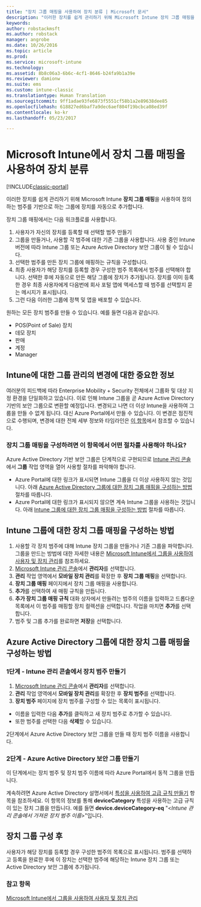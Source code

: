 ```yaml
---
title: "장치 그룹 매핑을 사용하여 장치 분류 | Microsoft 문서"
description: "이러한 장치를 쉽게 관리하기 위해 Microsoft Intune 장치 그룹 매핑을 사용하여 장치를 정의하는 범주에 그룹화할 수 있습니다."
keywords: 
author: robstackmsft
ms.author: robstack
manager: angrobe
ms.date: 10/26/2016
ms.topic: article
ms.prod: 
ms.service: microsoft-intune
ms.technology: 
ms.assetid: 8b8c06a3-6b6c-4cf1-8646-b24fa9b1a39e
ms.reviewer: damionw
ms.suite: ems
ms.custom: intune-classic
ms.translationtype: Human Translation
ms.sourcegitcommit: 9ff1adae93fe6873f5551cf58b1a2e89638dee85
ms.openlocfilehash: 618827ed6baf7a9dec6aef804f19bcbca08ed39f
ms.contentlocale: ko-kr
ms.lasthandoff: 05/23/2017

---
```


# <a name="categorize-devices-with-device-group-mapping-in-microsoft-intune"></a>Microsoft Intune에서 장치 그룹 매핑을 사용하여 장치 분류

[!INCLUDE[classic-portal](../includes/classic-portal.md)]

이러한 장치를 쉽게 관리하기 위해 Microsoft Intune **장치 그룹 매핑**을 사용하여 정의하는 범주를 기반으로 하는 그룹에 장치를 자동으로 추가합니다. 

장치 그룹 매핑에서는 다음 워크플로를 사용합니다.
1. 사용자가 자신의 장치를 등록할 때 선택할 범주 만들기
2. 그룹을 만들거나, 사용할 각 범주에 대한 기존 그룹을 사용합니다. 사용 중인 Intune 버전에 따라 Intune 그룹 또는 Azure Active Directory 보안 그룹이 될 수 있습니다.
2. 선택한 범주를 만든 장치 그룹에 매핑하는 규칙을 구성합니다.
3. 최종 사용자가 해당 장치를 등록할 경우 구성한 범주 목록에서 범주를 선택해야 합니다. 선택한 후에 자동으로 만든 해당 그룹에 장치가 추가됩니다. 장치를 이미 등록한 경우 최종 사용자에게 다음번에 회사 포털 앱에 액세스할 때 범주를 선택할지 묻는 메시지가 표시됩니다.
4. 그런 다음 이러한 그룹에 정책 및 앱을 배포할 수 있습니다.

원하는 모든 장치 범주를 만들 수 있습니다. 예를 들면 다음과 같습니다.
* POS(Point of Sale) 장치
* 데모 장치
* 판매
* 계정
* Manager

## <a name="important-information-about-a-change-in-group-management-for-intune"></a>Intune에 대한 그룹 관리의 변경에 대한 중요한 정보

여러분의 피드백에 따라 Enterprise Mobility + Security 전체에서 그룹화 및 대상 지정 환경을 단일화하고 있습니다. 이로 인해 Intune 그룹을 곧 Azure Active Directory 기반의 보안 그룹으로 변환할 예정입니다. 변경되고 나면 더 이상 Intune을 사용하여 그룹을 만들 수 없게 됩니다. 대신 Azure Portal에서 만들 수 있습니다. 이 변경은 점진적으로 수행되며, 변경에 대한 전체 세부 정보와 타임라인은 [이 항목](use-groups-to-manage-users-and-devices-with-microsoft-intune.md)에서 참조할 수 있습니다.

### <a name="which-procedure-in-this-topic-should-you-use-to-configure-device-group-mapping"></a>장치 그룹 매핑을 구성하려면 이 항목에서 어떤 절차를 사용해야 하나요?

Azure Active Directory 기반 보안 그룹은 단계적으로 구현되므로 [Intune 관리 콘솔](https://manage.microsoft.com)에서 **그룹** 작업 영역을 열어 사용할 절차를 파악해야 합니다.

-  Azure Portal에 대한 링크가 표시되면 Intune 그룹을 더 이상 사용하지 않는 것입니다. 아래 [Azure Active Directory 그룹에 대한 장치 그룹 매핑을 구성하는 방법](/intune-classic/deploy-use/categorize-devices-with-device-group-mapping-in-microsoft-intune#how-to-configure-device-group-mapping-for-azure-active-directory-groups) 절차를 따릅니다.
-  Azure Portal에 대한 링크가 표시되지 않으면 계속 Intune 그룹을 사용하는 것입니다. 아래 [Intune 그룹에 대한 장치 그룹 매핑을 구성하는 방법](/intune-classic/deploy-use/categorize-devices-with-device-group-mapping-in-microsoft-intune#how-to-configure-device-group-mapping-for-intune-groups) 절차를 따릅니다.

## <a name="how-to-configure-device-group-mapping-for-intune-groups"></a>Intune 그룹에 대한 장치 그룹 매핑을 구성하는 방법
1. 사용할 각 장치 범주에 대해 Intune 장치 그룹을 만들거나 기존 그룹을 파악합니다. 그룹을 만드는 방법에 대한 자세한 내용은 [Microsoft Intune에서 그룹을 사용하여 사용자 및 장치 관리](use-groups-to-manage-users-and-devices-with-microsoft-intune.md)를 참조하세요.
2. [Microsoft Intune 관리 콘솔](https://manage.microsoft.com)에서 **관리자**를 선택합니다.
3. **관리** 작업 영역에서 **모바일 장치 관리**를 확장한 후 **장치 그룹 매핑**을 선택합니다.
4. **장치 그룹 매핑** 페이지에서 장치 그룹 매핑을 사용합니다.
5. **추가**를 선택하여 새 매핑 규칙을 만듭니다.
6. **추가 장치 그룹 매핑 규칙** 대화 상자에서 만들려는 범주의 이름을 입력하고 드롭다운 목록에서 이 범주를 매핑할 장치 컬렉션을 선택합니다. 작업을 마치면 **추가**를 선택합니다.
7. 범주 및 그룹 추가를 완료하면 **저장**을 선택합니다.



## <a name="how-to-configure-device-group-mapping-for-azure-active-directory-groups"></a>Azure Active Directory 그룹에 대한 장치 그룹 매핑을 구성하는 방법

### <a name="step-1---create-device-categories-in-the-intune-administration-console"></a>1단계 - Intune 관리 콘솔에서 장치 범주 만들기
1. [Microsoft Intune 관리 콘솔](https://manage.microsoft.com)에서 **관리자**를 선택합니다.
3. **관리** 작업 영역에서 **모바일 장치 관리**를 확장한 후 **장치 범주**를 선택합니다.
4. **장치 범주** 페이지에 장치 범주를 구성할 수 있는 목록이 표시됩니다. 
- 이름을 입력한 다음 **추가**를 클릭하고 새 장치 범주로 추가할 수 있습니다.
- 또한 범주를 선택한 다음 **삭제**할 수 있습니다.

2단계에서 Azure Active Directory 보안 그룹을 만들 때 장치 범주 이름을 사용합니다.

### <a name="step-2---create-azure-active-directory-security-groups"></a>2단계 - Azure Active Directory 보안 그룹 만들기

이 단계에서는 장치 범주 및 장치 범주 이름에 따라 Azure Portal에서 동적 그룹을 만듭니다.

계속하려면 Azure Active Directory 설명서에서 [특성을 사용하여 고급 규칙 만들기](https://azure.microsoft.com/documentation/articles/active-directory-accessmanagement-groups-with-advanced-rules/#using-attributes-to-create-rules-for-device-objects) 항목을 참조하세요.
이 항목의 정보를 통해 **deviceCategory** 특성을 사용하는 고급 규칙이 있는 장치 그룹을 만듭니다.
예를 들면 **device.deviceCategory-eq** "<*Intune 관리 콘솔에서 가져온 장치 범주 이름*>"입니다.


## <a name="after-you-configure-device-groups"></a>장치 그룹 구성 후

사용자가 해당 장치를 등록할 경우 구성한 범주의 목록으로 표시됩니다. 범주를 선택하고 등록을 완료한 후에 이 장치는 선택한 범주에 해당하는 Intune 장치 그룹 또는 Active Directory 보안 그룹에 추가됩니다.

### <a name="see-also"></a>참고 항목
[Microsoft Intune에서 그룹을 사용하여 사용자 및 장치 관리](use-groups-to-manage-users-and-devices-with-microsoft-intune.md)


